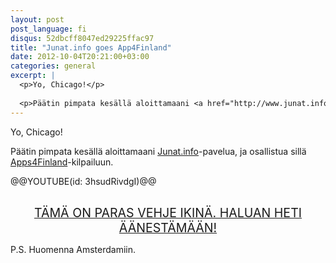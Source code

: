 ```yaml
---
layout: post
post_language: fi
disqus: 52dbcff8047ed29225ffac97
title: "Junat.info goes App4Finland"
date: 2012-10-04T20:21:00+03:00
categories: general
excerpt: |
  <p>Yo, Chicago!</p>
  
  <p>Päätin pimpata kesällä aloittamaani <a href="http://www.junat.info/">Junat.info</a>-pavelua, ja osallistua sillä <a href="http://apps4finland.fi/">Apps4Finland</a>-kilpailuun.</p>
---
```

<p>Yo, Chicago!</p>

<p>Päätin pimpata kesällä aloittamaani <a href="http://www.junat.info/">Junat.info</a>-pavelua, ja osallistua sillä <a href="http://apps4finland.fi/">Apps4Finland</a>-kilpailuun.</p>

@@YOUTUBE(id: 3hsudRivdgI)@@

<p style="margin-top: 30px; text-align: center;">
  <a style="font-size: 140%;" href="http://apps4finland.fi/2012/10/04/sovellus-junat-info/">TÄMÄ ON PARAS VEHJE IKINÄ. HALUAN HETI ÄÄNESTÄMÄÄN!</a>
</p>

<p>P.S. Huomenna Amsterdamiin.</p>